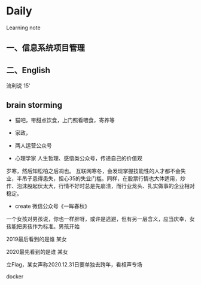 # Daily
Learning note
## 一、信息系统项目管理

## 二、English
流利说 15'

## brain storming
- 猫吧，带甜点饮食，上门照看喂食，寄养等
- 家政，
- 两人运营公众号

- 心理学家 人生哲理、感悟类公众号，传递自己的价值观

岁寒，然后知松柏之后凋也。
互联网寒冬，会发现掌握技能性的人才都不会失业，半吊子患得患失，担心35的失业门槛。同样，在股票行情也大体适用，炒作、泡沫股起伏太大，行情不好时总是先崩溃，而行业龙头、扎实做事的企业相对稳定。

- create 微信公众号《一眸春秋》

一个女孩对男孩说，你也一样胖呀，或许是逃避，但有另一层含义，应当庆幸，女孩能把男孩作为标准。男孩开始

2019最后看到的是谁
某女

2020最先看到的是谁
某女 


立Flag，某女声称2020.12.31日要单独去跨年，看相声专场


docker
